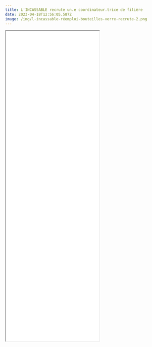```yaml
---
title: L'INCASSABLE recrute un.e coordinateur.trice de filière
date: 2023-04-18T12:56:05.587Z
image: /img/l-incassable-réemploi-bouteilles-verre-recrute-2.png
---
```

<iframe style="margin:auto;" src="/files/CHARGE.E_DE_MISSION_REEMPLOI_-_COORDINATEUR.TRICE_DE_FILIERE.pdf" width="60%" height="1000px"> </iframe>